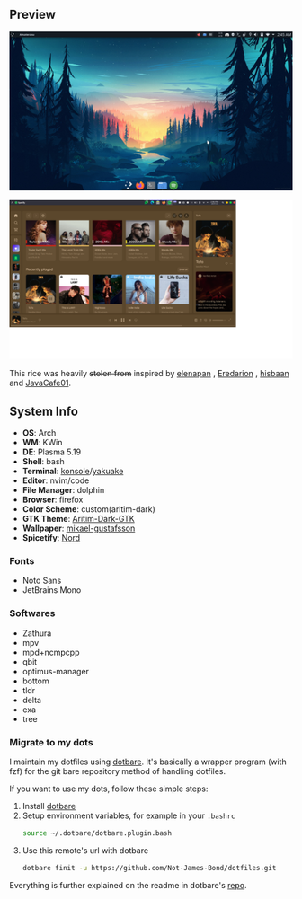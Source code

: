 

## Preview

<p align="center">
<img src="https://github.com/Not-James-Bond/dotfiles/blob/master/.config/custom-dot/images/Home.png" alt="img" width="900px">
</p>

<p align="center">
<img src="https://github.com/Not-James-Bond/dotfiles/blob/master/.config/custom-dot/images/Spotify.png" alt="img" width="900px">
</p>

This rice was heavily ~~stolen from~~ inspired by [elenapan](https://github.com/elenapan/dotfiles/tree/master/config/awesome) , [Eredarion](https://github.com/Eredarion/dotfiles/tree/master/.config/awesome) , [hisbaan](https://github.com/hisbaan/dotfiles-laptop/tree/master/.config) and [JavaCafe01](https://github.com/JavaCafe01/dotfiles/tree/master/.config).

## System Info

+ **OS**: Arch
+ **WM**: KWin
+ **DE**: Plasma 5.19
+ **Shell**: bash
+ **Terminal**: [konsole](https://github.com/KDE/konsole)/[yakuake](https://github.com/KDE/yakuake)
+ **Editor**: nvim/code
+ **File Manager**: dolphin
+ **Browser**: firefox
+ **Color Scheme**: custom(aritim-dark)
+ **GTK Theme**: [Aritim-Dark-GTK](https://github.com/Ki113R/Aritim-Dark-GTK)
+ **Wallpaper**: [mikael-gustafsson](https://mikaelgustafsson.artstation.com/)
+ **Spicetify**: [Nord](https://github.com/Tetrax-10/Nord-Spotify)

### Fonts

+ Noto Sans
+ JetBrains Mono

### Softwares

+ Zathura
+ mpv
+ mpd+ncmpcpp
+ qbit
+ optimus-manager
+ bottom
+ tldr
+ delta 
+ exa
+ tree

### Migrate to my dots

I maintain my dotfiles using [dotbare](https://github.com/kazhala/dotbare). It's basically a wrapper program (with fzf) for the git bare repository method of handling dotfiles.

If you want to use my dots, follow these simple steps: 
1. Install [dotbare](https://github.com/kazhala/dotbare)
2. Setup environment variables, for example in your `.bashrc` 
    ```bash
    source ~/.dotbare/dotbare.plugin.bash
    ```
3. Use this remote's url with dotbare
    ```bash
    dotbare finit -u https://github.com/Not-James-Bond/dotfiles.git
    ```
Everything is further explained on the readme in dotbare's [repo](https://github.com/kazhala/dotbare).
